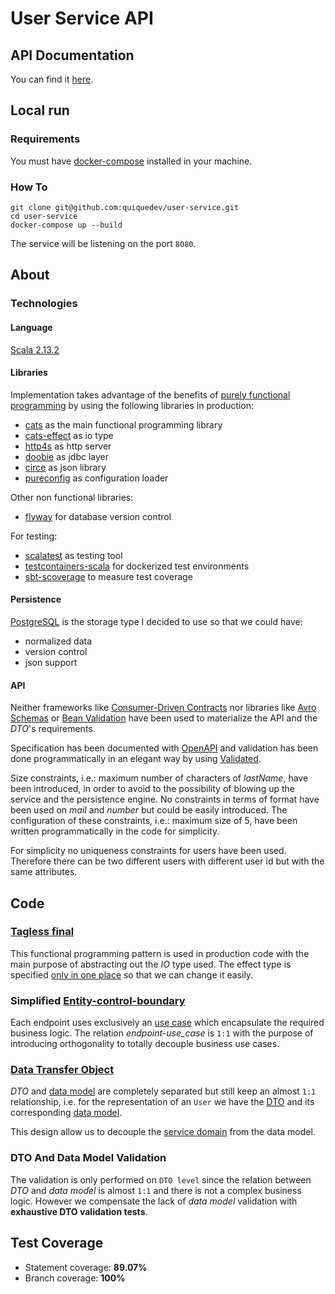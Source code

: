 # User Service API

## API Documentation

You can find it [here](https://editor.swagger.io/?url=https%3A%2F%2Fraw.githubusercontent.com%2Fquiquedev%2Fuser-service%2Fmaster%2Fopenapi.yaml).

## Local run

### Requirements

You must have [docker-compose](https://docs.docker.com/compose/install) installed in your machine.

### How To

```
git clone git@github.com:quiquedev/user-service.git
cd user-service
docker-compose up --build
```

The service will be listening on the port `8080`.

## About

### Technologies

#### Language

[Scala 2.13.2](https://www.scala-lang.org/download/2.13.2.html)

#### Libraries

Implementation takes advantage of the benefits of [purely functional programming](https://en.wikipedia.org/wiki/Purely_functional_programming)
by using the following libraries in production:

* [cats](https://typelevel.org/cats) as the main functional programming library
* [cats-effect](https://typelevel.org/cats-effect) as io type 
* [http4s](https://http4s.org) as http server
* [doobie](https://tpolecat.github.io/doobie) as jdbc layer
* [circe](https://circe.github.io/circe) as json library
* [pureconfig](https://pureconfig.github.io) as configuration loader

Other non functional libraries:

* [flyway](https://flywaydb.org) for database version control

For testing:

* [scalatest](https://www.scalatest.org) as testing tool
* [testcontainers-scala](https://github.com/testcontainers/testcontainers-scala) for dockerized test environments
* [sbt-scoverage](https://github.com/scoverage/sbt-scoverage) to measure test coverage

#### Persistence

[PostgreSQL](https://www.postgresql.org) is the storage type I decided to use so that we could have:

* normalized data
* version control
* json support

#### API 

Neither frameworks like [Consumer-Driven Contracts](https://martinfowler.com/articles/consumerDrivenContracts.html) nor
libraries like [Avro Schemas](https://docs.oracle.com/database/nosql-12.1.3.0/GettingStartedGuide/avroschemas.html)
or [Bean Validation](https://beanvalidation.org/1.0/spec) have been used to materialize the API and the *DTO*'s requirements.

Specification has been documented with [OpenAPI](https://swagger.io/specification) and validation has been done programmatically
in an elegant way by using [Validated](https://typelevel.org/cats/datatypes/validated.html).

Size constraints, i.e.: maximum number of characters of *lastName*, have been introduced, in order to avoid to the possibility of
blowing up the service and the persistence engine. No constraints in terms of format have been used on *mail* and *number*
but could be easily introduced. The configuration of these constraints, i.e.: maximum size of 5, have been written programmatically 
in the code for simplicity.

For simplicity no uniqueness constraints for users have been used. Therefore there can be two different users with different user id
but with the same attributes.

## Code

### [Tagless final](https://scalac.io/tagless-final-pattern-for-scala-code)
This functional programming pattern is used in production code with the main purpose of abstracting out the *IO* type used.
The effect type is specified [only in one place](src/main/scala/info/quiquedev/userservice/Main.scala) so that we can change
it easily.

### Simplified [Entity-control-boundary](https://en.wikipedia.org/wiki/Entity-control-boundary)
Each endpoint uses exclusively an [use case](src/main/scala/info/quiquedev/userservice/usecases/UserUsecases.scala) 
which encapsulate the required business logic.
The relation *endpoint-use_case* is `1:1` with the purpose of introducing orthogonality to totally decouple business use cases.

### [Data Transfer Object](https://en.wikipedia.org/wiki/Data_transfer_object)
 
*DTO* and [data model](https://en.wikipedia.org/wiki/Data_model) are completely separated but still keep an almost `1:1` relationship,
i.e. for the representation of an `User` we have the [DTO](src/main/scala/info/quiquedev/userservice/routes/dtos/UserDto.scala)
and its corresponding [data model](src/main/scala/info/quiquedev/userservice/usecases/model/User.scala).

This design allow us to decouple the [service domain](https://en.wikipedia.org/wiki/Domain-driven_design) from the data model.

### DTO And Data Model Validation

The validation is only performed on `DTO level` since the relation between *DTO* and *data model* is almost `1:1` and there is
not a complex business logic. However we compensate the lack of *data model* validation with **exhaustive DTO validation tests**.

## Test Coverage
* Statement coverage:  **89.07%** 
* Branch coverage: **100%**




